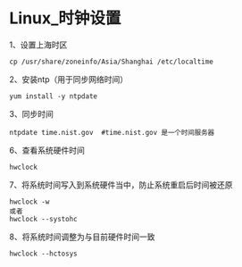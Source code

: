 # Linux_时钟设置

1、设置上海时区

```
cp /usr/share/zoneinfo/Asia/Shanghai /etc/localtime
```

2、安装ntp（用于同步网络时间）

```
yum install -y ntpdate
```

3、同步时间

```
ntpdate time.nist.gov  #time.nist.gov 是一个时间服务器
```

6、查看系统硬件时间

```
hwclock
```

7、将系统时间写入到系统硬件当中，防止系统重启后时间被还原

```
hwclock -w 
或者
hwclock --systohc
```

8、将系统时间调整为与目前硬件时间一致

```
hwclock --hctosys
```